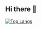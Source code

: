 ## Hi there 👋

[![Top Langs](https://github-readme-stats.vercel.app/api/top-langs/?username=Hi-Tech-Mechanic&layout=compact)](https://github.com/anuraghazra/github-readme-stats)

<!--
**Hi-Tech-Mechanic/Hi-Tech-Mechanic** is a ✨ _special_ ✨ repository because its `README.md` (this file) appears on your GitHub profile.

Here are some ideas to get you started:

- 🔭 I’m currently working on ...
- 🌱 I’m currently learning ...
- 👯 I’m looking to collaborate on ...
- 🤔 I’m looking for help with ...
- 💬 Ask me about ...
- 📫 How to reach me: ...
- 😄 Pronouns: ...
- ⚡ Fun fact: ...
-->
